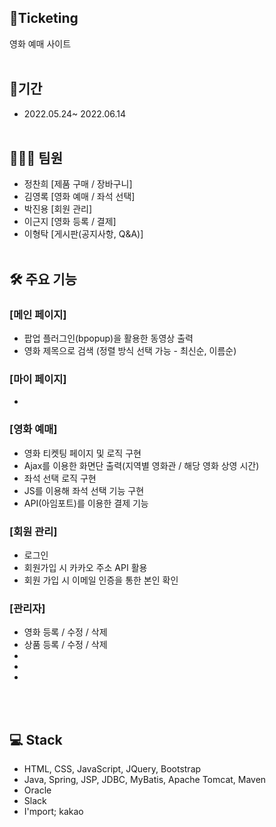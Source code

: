 ## 🎥Ticketing<br>
영화 예매 사이트<br><br>

## 📅기간<br>
* 2022.05.24~ 2022.06.14<br><br>

## 🧑‍🤝‍🧑 팀원<br>
* 정찬희 [제품 구매 / 장바구니] <br>
* 김영록 [영화 예매 / 좌석 선택] <br>
* 박진용 [회원 관리] <br>
* 이근지 [영화 등록 / 결제] <br>
* 이형탁 [게시판(공지사항, Q&A)] <br><br>

## 🛠️ 주요 기능<br>
### [메인 페이지]
* 팝업 플러그인(bpopup)을 활용한 동영상 출력
* 영화 제목으로 검색 (정렬 방식 선택 가능 - 최신순, 이름순)


### [마이 페이지]
* 

### [영화 예매]
*  영화 티켓팅 페이지 및 로직 구현
*  Ajax를 이용한 화면단 출력(지역별 영화관 / 해당 영화 상영 시간)
*  좌석 선택 로직 구현
*  JS를 이용해 좌석 선택 기능 구현
*  API(아임포트)를 이용한 결제 기능
### [회원 관리]
* 로그인
* 회원가입 시 카카오 주소 API 활용
* 회원 가입 시 이메일 인증을 통한 본인 확인
### [관리자]
* 영화 등록 / 수정 / 삭제
* 상품 등록 / 수정 / 삭제
*  <br>
*  <br>
*  <br>

<br><br>

## 💻 Stack<br>
* HTML, CSS, JavaScript, JQuery, Bootstrap<br>
* Java, Spring, JSP, JDBC, MyBatis, Apache Tomcat, Maven
* Oracle
* Slack
* I'mport; kakao

